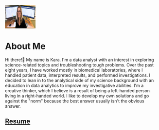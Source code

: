 <img src="https://github.com/ke177409/Kara-Evans/blob/main/images/portfolio3.jpg" width=100 height=77/>

# About Me 
Hi there!👋 My name is Kara. I'm a data analyst with an interest in exploring science-related topics and troubleshooting tough problems. 
Over the past eight years, I have worked mostly in biomedical laboratories, where I handled patient data, interpreted results, and performed investigations. I decided to lean in to the analytical side of my science background with an education in data analytics to improve my investigative abilities. I'm a creative thinker, which I believe is a result of being a left-handed person living in a right-handed world. I like to develop my own solutions and go against the "norm" because the best answer usually isn't the obvious answer.

## [Resume](https://github.com/ke177409/Kara-Evans/blob/main/images/Evans.Kara%20Resume.pdf)
